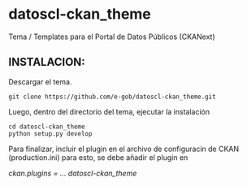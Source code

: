 # datoscl-ckan_theme
Tema / Templates para el Portal de Datos Públicos (CKANext)

INSTALACION:
------------

Descargar el tema.

```
git clone https://github.com/e-gob/datoscl-ckan_theme.git
```

Luego, dentro del directorio del tema, ejecutar la instalación

```
cd datoscl-ckan_theme
python setup.py develop
```

Para finalizar, incluir el plugin en el archivo de configuracin de CKAN (production.ini)
para esto, se debe añadir el plugin en

<i>
ckan.plugins = ... datoscl-ckan_theme
</i>

